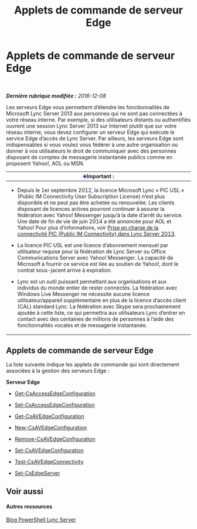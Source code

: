 ﻿---
title: Applets de commande de serveur Edge
TOCTitle: Applets de commande de serveur Edge
ms:assetid: 1a5427f4-a0d1-4652-8135-91333158ffc8
ms:mtpsurl: https://technet.microsoft.com/fr-fr/library/Gg415635(v=OCS.15)
ms:contentKeyID: 49296405
ms.date: 12/10/2016
mtps_version: v=OCS.15
ms.translationtype: HT
---

# Applets de commande de serveur Edge

 

_**Dernière rubrique modifiée :** 2016-12-08_

Les serveurs Edge vous permettent d’étendre les fonctionnalités de Microsoft Lync Server 2013 aux personnes qui ne sont pas connectées à votre réseau interne. Par exemple, si des utilisateurs distants ou authentifiés ouvrent une session Lync Server 2013 sur Internet plutôt que sur votre réseau interne, vous devez configurer un serveur Edge qui exécute le service Edge d’accès de Lync Server. Par ailleurs, les serveurs Edge sont indispensables si vous voulez vous fédérer à une autre organisation ou donner à vos utilisateurs le droit de communiquer avec des personnes disposant de comptes de messagerie instantanée publics comme en proposent Yahoo\!, AOL ou MSN.

<table>
<colgroup>
<col style="width: 100%" />
</colgroup>
<thead>
<tr class="header">
<th><img src="images/Gg425917.important(OCS.15).gif" title="important" alt="important" />Important :</th>
</tr>
</thead>
<tbody>
<tr class="odd">
<td><ul>
<li><p>Depuis le 1er septembre 2012, la licence Microsoft Lync « PIC USL » (Public IM Connectivity User Subscription License) n’est plus disponible et ne peut pas être achetée ou renouvelée. Les clients disposant de licences actives pourront continuer à assurer la fédération avec Yahoo! Messenger jusqu’à la date d’arrêt du service. Une date de fin de vie de juin 2014 a été annoncée pour AOL et Yahoo! Pour plus d’informations, voir <a href="lync-server-2013-support-for-public-instant-messenger-connectivity.md">Prise en charge de la connectivité PIC (Public IM Connectivity) dans Lync Server 2013</a>.</p></li>
<li><p>La licence PIC USL est une licence d’abonnement mensuel par utilisateur requise pour la fédération de Lync Server ou Office Communications Server avec Yahoo! Messenger. La capacité de Microsoft à fournir ce service est liée au soutien de Yahoo!, dont le contrat sous-jacent arrive à expiration.</p></li>
<li><p>Lync est un outil puissant permettant aux organisations et aux individus du monde entier de rester connectés. La fédération avec Windows Live Messenger ne nécessite aucune licence utilisateur/appareil supplémentaire en plus de la licence d’accès client (CAL) standard Lync. La fédération avec Skype sera prochainement ajoutée à cette liste, ce qui permettra aux utilisateurs Lync d’entrer en contact avec des centaines de millions de personnes à l’aide des fonctionnalités vocales et de messagerie instantanée.</p></li>
</ul></td>
</tr>
</tbody>
</table>


## Applets de commande de serveur Edge

La liste suivante indique les applets de commande qui sont directement associées à la gestion des serveurs Edge :

**Serveur Edge**

  -   
    [Get-CsAccessEdgeConfiguration](get-csaccessedgeconfiguration.md)

  -   
    [Set-CsAccessEdgeConfiguration](set-csaccessedgeconfiguration.md)

  -   
    [Get-CsAVEdgeConfiguration](get-csavedgeconfiguration.md)

  -   
    [New-CsAVEdgeConfiguration](new-csavedgeconfiguration.md)

  -   
    [Remove-CsAVEdgeConfiguration](remove-csavedgeconfiguration.md)

  -   
    [Set-CsAVEdgeConfiguration](set-csavedgeconfiguration.md)

  -   
    [Test-CsAVEdgeConnectivity](test-csavedgeconnectivity.md)

  -   
    [Set-CsEdgeServer](set-csedgeserver.md)

## Voir aussi

#### Autres ressources

[Blog PowerShell Lync Server](http://go.microsoft.com/fwlink/?linkid=203150)

